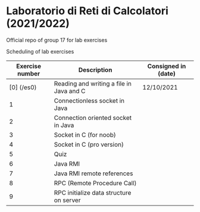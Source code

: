 # Laboratorio di Reti di Calcolatori (2021/2022)
Official repo of group 17 for lab exercises

Scheduling of lab exercises

Exercise number | Description | Consigned in (date) 
----------------|-------------|--------------------
[0] (/es0) | Reading and writing a file in Java and C | 12/10/2021
1 | Connectionless socket in Java |
2 | Connection oriented socket in Java |
3 | Socket in C (for noob) |
4 | Socket in C (pro version) |
5 | Quiz |
6 | Java RMI |
7 | Java RMI remote references |
8 | RPC (Remote Procedure Call) |
9 | RPC initialize data structure on server |
